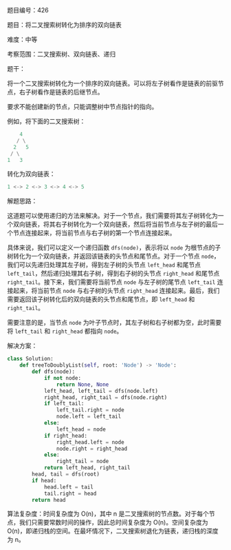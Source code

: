 题目编号：426

题目：将二叉搜索树转化为排序的双向链表

难度：中等

考察范围：二叉搜索树、双向链表、递归

题干：

将一个二叉搜索树转化为一个排序的双向链表。可以将左子树看作是链表的前驱节点，右子树看作是链表的后继节点。

要求不能创建新的节点，只能调整树中节点指针的指向。

例如，将下面的二叉搜索树：

```python
    4
   / \
  2   5
 / \
1   3
```

转化为双向链表：

```python
1 <-> 2 <-> 3 <-> 4 <-> 5
```

解题思路：

这道题可以使用递归的方法来解决。对于一个节点，我们需要将其左子树转化为一个双向链表，将其右子树转化为一个双向链表，然后将当前节点与左子树的最后一个节点连接起来，将当前节点与右子树的第一个节点连接起来。

具体来说，我们可以定义一个递归函数 `dfs(node)`，表示将以 `node` 为根节点的子树转化为一个双向链表，并返回该链表的头节点和尾节点。对于一个节点 `node`，我们可以先递归处理其左子树，得到左子树的头节点 `left_head` 和尾节点 `left_tail`，然后递归处理其右子树，得到右子树的头节点 `right_head` 和尾节点 `right_tail`。接下来，我们需要将当前节点 `node` 与左子树的尾节点 `left_tail` 连接起来，将当前节点 `node` 与右子树的头节点 `right_head` 连接起来。最后，我们需要返回该子树转化后的双向链表的头节点和尾节点，即 `left_head` 和 `right_tail`。

需要注意的是，当节点 `node` 为叶子节点时，其左子树和右子树都为空，此时需要将 `left_tail` 和 `right_head` 都指向 `node`。

解决方案：

```python
class Solution:
    def treeToDoublyList(self, root: 'Node') -> 'Node':
        def dfs(node):
            if not node:
                return None, None
            left_head, left_tail = dfs(node.left)
            right_head, right_tail = dfs(node.right)
            if left_tail:
                left_tail.right = node
                node.left = left_tail
            else:
                left_head = node
            if right_head:
                right_head.left = node
                node.right = right_head
            else:
                right_tail = node
            return left_head, right_tail
        head, tail = dfs(root)
        if head:
            head.left = tail
            tail.right = head
        return head
```

算法复杂度：时间复杂度为 O(n)，其中 n 是二叉搜索树的节点数。对于每个节点，我们只需要常数时间的操作，因此总时间复杂度为 O(n)。空间复杂度为 O(n)，即递归栈的空间。在最坏情况下，二叉搜索树退化为链表，递归栈的深度为 n。